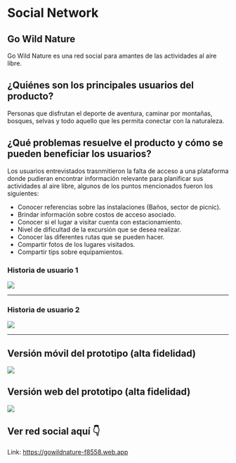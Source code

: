 # Social Network

## Go Wild Nature

Go Wild Nature es una red social para amantes de las actividades al aire libre.

## ¿Quiénes son los principales usuarios del producto?

Personas que disfrutan el deporte de aventura, caminar por montañas, bosques, selvas y todo aquello que les permita conectar con la naturaleza.

## ¿Qué problemas resuelve el producto y cómo se pueden beneficiar los usuarios?

Los usuarios entrevistados trasnmitieron la falta de acceso a una plataforma donde pudieran encontrar información relevante para planificar sus actividades al aire libre, algunos de los puntos mencionados fueron los siguientes:

- Conocer referencias sobre las instalaciones (Baños, sector de picnic).
- Brindar información sobre costos de acceso asociado.
- Conocer si el lugar a visitar cuenta con estacionamiento.
- Nivel de dificultad de la excursión que se desea realizar.
- Conocer las diferentes rutas que se pueden hacer.
- Compartir fotos de los lugares visitados.
- Compartir tips sobre equipamientos.

### Historia de usuario 1

<img src= "./src/images/HU1.png">

---

### Historia de usuario 2

<img src= "./src/images/HU2.png">

---

## Versión móvil del prototipo (alta fidelidad)

<img src= "./src/images/socialMedia.png">

## Versión web del prototipo (alta fidelidad)

<img src= "./src/images/socialMediaWeb.png">

## Ver red social aquí 👇

Link: https://gowildnature-f8558.web.app
